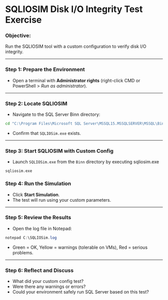 
# SQLIOSIM Disk I/O Integrity Test Exercise

### Objective:
Run the SQLIOSIM tool with a custom configuration to verify disk I/O integrity.

---

### Step 1: Prepare the Environment

- Open a terminal with **Administrator rights** (right-click CMD or PowerShell > *Run as administrator*).


---

### Step 2: Locate SQLIOSIM

- Navigate to the SQL Server Binn directory:
```cmd
cd "C:\Program Files\Microsoft SQL Server\MSSQL15.MSSQLSERVER\MSSQL\Binn"
```
- Confirm that `SQLIOSim.exe` exists.

---

### Step 3: Start SQLIOSIM with Custom Config

- Launch `SQLIOSim.exe` from the `Binn` directory by executing sqliosim.exe

```
sqliosim.exe
```

### Step 4: Run the Simulation

- Click **Start Simulation**.
- The test will run using your custom parameters.

---

### Step 5: Review the Results

- Open the log file in Notepad:
```powershell
notepad C:\SQLIOSim.log
```
- Green = OK, Yellow = warnings (tolerable on VMs), Red = serious problems.

---

### Step 6: Reflect and Discuss

- What did your custom config test?
- Were there any warnings or errors?
- Could your environment safely run SQL Server based on this test?

